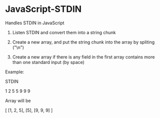 JavaScript-STDIN
================

Handles STDIN in JavaScript

1. Listen STDIN and convert them into a string chunk

2. Create a new array, and put the string chunk into the array by spliting ("\n")

3. Create a new array if there is any field in the first array contains more than one standard input (by space)

Example:

STDIN

1 2 5
5
9 9 9

Array will be

[
	[1, 2, 5],
	[5],
	[9, 9, 9]
]